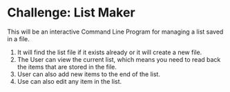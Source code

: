 # Challenge: List Maker

This will be an interactive Command Line Program for managing a list saved in a file.

1. It will find the list file if it exists already or it will create a new file.
2. The User can view the current list, which means you need to read back the items that are stored in the file.
3. User can also add new items to the end of the list.
4. Use can also edit any item in the list.